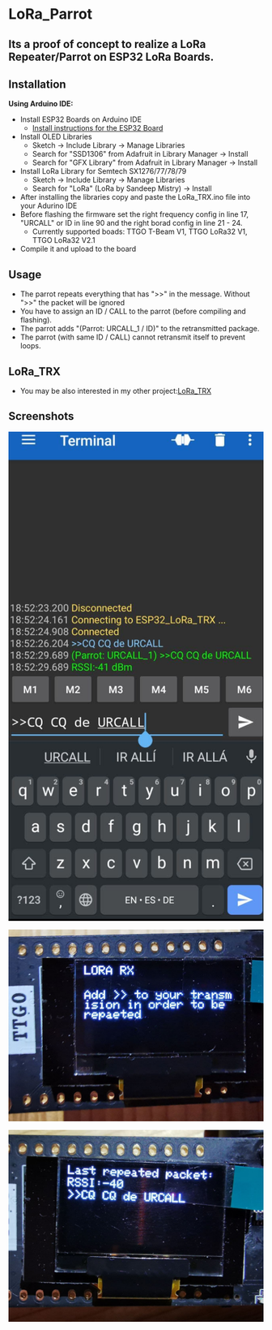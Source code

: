 # LoRa_Parrot


## Its a proof of concept to realize a LoRa Repeater/Parrot on ESP32 LoRa Boards.

## Installation

**Using Arduino IDE:**
- Install ESP32 Boards on Arduino IDE 
  - [Install instructions for the ESP32 Board](https://randomnerdtutorials.com/installing-the-esp32-board-in-arduino-ide-windows-instructions/)
- Install OLED Libraries
  - Sketch -> Include Library -> Manage Libraries
  - Search for "SSD1306" from Adafruit in Library Manager -> Install
  - Search for "GFX Library" from Adafruit in Library Manager -> Install
- Install LoRa Library for Semtech SX1276/77/78/79
  - Sketch -> Include Library -> Manage Libraries
  - Search for "LoRa" (LoRa by Sandeep Mistry) -> Install
- After installing the libraries copy and paste the LoRa_TRX.ino file into your Adurino IDE
- Before flashing the firmware set the right frequency config in line 17, "URCALL" or ID in line 90 and the right borad config in line 21 - 24.
  - Currently supported boads: TTGO T-Beam V1, TTGO LoRa32 V1, TTGO LoRa32 V2.1 
- Compile it and upload to the board


## Usage


- The parrot repeats everything that has ">>" in the message. Without ">>" the packet will be ignored
- You have to assign an ID / CALL to the parrot (before compiling and flashing). 
- The parrot adds "(Parrot: URCALL_1 / ID)" to the retransmitted package.
- The parrot (with same ID / CALL) cannot retransmit itself to prevent loops.


## LoRa_TRX

- You may be also interested in my other project:[LoRa_TRX](https://github.com/DEVPAR/LoRa_TRX)




## Screenshots

![Parrot](https://github.com/DEVPAR/LoRa_Parrot/blob/main/photo_2021-07-04_20-55-49.jpg)


![Parrot](https://github.com/DEVPAR/LoRa_Parrot/blob/main/photo_2021-07-04_21-04-59.jpg)


![Parrot](https://github.com/DEVPAR/LoRa_Parrot/blob/main/photo_2021-07-04_21-12-34.jpg)
